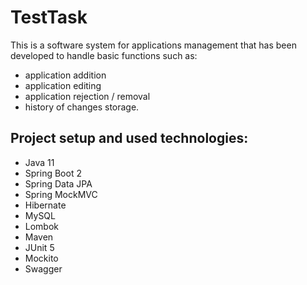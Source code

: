 # TestTask

This is a software system for applications management that has been developed to handle basic functions such as:
- application addition
- application editing
- application rejection / removal
- history of changes storage. 

## Project setup and used technologies:
- Java 11
- Spring Boot 2 
- Spring Data JPA
- Spring MockMVC    
- Hibernate
- MySQL 
- Lombok
- Maven
- JUnit 5
- Mockito 
- Swagger
    

